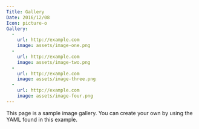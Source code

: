 ```yaml
---
Title: Gallery
Date: 2016/12/08
Icon: picture-o
Gallery:
  -
    url: http://example.com
    image: assets/image-one.png
  -
    url: http://example.com
    image: assets/image-two.png
  -
    url: http://example.com
    image: assets/image-three.png
  -
    url: http://example.com
    image: assets/image-four.png
---
```


This page is a sample image gallery.  You can create your own by using the YAML found in this example.
